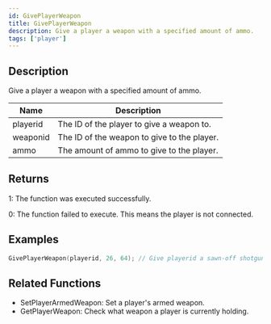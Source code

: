 ```yaml
---
id: GivePlayerWeapon
title: GivePlayerWeapon
description: Give a player a weapon with a specified amount of ammo.
tags: ['player']
---
```


## Description

Give a player a weapon with a specified amount of ammo.


| Name | Description |
|------|-------------|
|playerid | The ID of the player to give a weapon to.|
|weaponid | The ID of the weapon to give to the player.|
|ammo | The amount of ammo to give to the player.|


## Returns

 1: The function was executed successfully. 

 0: The function failed to execute. This means the player is not connected.


## Examples


```c
GivePlayerWeapon(playerid, 26, 64); // Give playerid a sawn-off shotgun with 64 ammo
```


## Related Functions


-  SetPlayerArmedWeapon: Set a player's armed weapon.
-  GetPlayerWeapon: Check what weapon a player is currently holding.